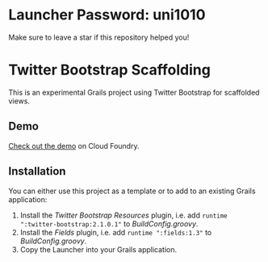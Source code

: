 # Launcher Password: uni1010

Make sure to leave a star if this repository helped you!

# Twitter Bootstrap Scaffolding

This is an experimental Grails project using Twitter Bootstrap for scaffolded views.

## Demo

[Check out the demo](http://grails-twitter-bootstrap.cloudfoundry.com) on Cloud Foundry.

## Installation

You can either use this project as a template or to add to an existing Grails application:

1. Install the _Twitter Bootstrap Resources_ plugin, i.e. add `runtime ":twitter-bootstrap:2.1.0.1"` to _BuildConfig.groovy_.
2. Install the _Fields_ plugin, i.e. add `runtime ":fields:1.3"` to _BuildConfig.groovy_.
3. Copy the Launcher into your Grails application.